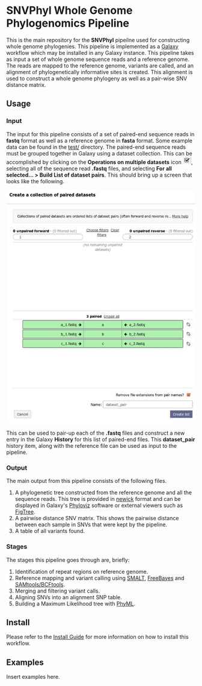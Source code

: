 SNVPhyl Whole Genome Phylogenomics Pipeline
===========================================

This is the main repository for the **SNVPhyl** pipeilne used for constructing whole genome phylogenies.  This pipeline is implemented as a [Galaxy][] workflow which may be installed in any Galaxy instance.  This pipeline takes as input a set of whole genome sequence reads and a reference genome.  The reads are mapped to the reference genome, variants are called, and an alignment of phylogenetically informative sites is created.  This alignment is used to construct a whole genome phylogeny as well as a pair-wise SNV distance matrix.

Usage
-----

### Input

The input for this pipeline consists of a set of paired-end sequence reads in **fastq** format as well as a reference genome in **fasta** format.  Some example data can be found in the [test/][] directory.  The paired-end sequence reads must be grouped together in Galaxy using a dataset collection.  This can be accomplished by clicking on the **Operations on multiple datasets** icon ![datasets-icon][], selecting all of the sequence read **.fastq** files, and selecting **For all selected... > Build List of dataset pairs**.  This should bring up a screen that looks like the following.

![dataset-pair-screen][]

This can be used to pair-up each of the **.fastq** files and construct a new entry in the Galaxy **History** for this list of paired-end files.  This **dataset_pair** history item, along with the reference file can be used as input to the pipeline.

### Output

The main output from this pipeline consists of the following files.

1. A phylogenetic tree constructed from the reference genome and all the sequence reads.  This tree is provided in [newick][] format and can be displayed in Galaxy's [Phyloviz][] software or external viewers such as [FigTree][].
2. A pairwise distance SNV matrix.  This shows the pairwise distance between each sample in SNVs that were kept by the pipeline.
3. A table of all variants found.

### Stages

The stages this pipeline goes through are, briefly:

1. Identification of repeat regions on reference genome.
2. Reference mapping and variant calling using [SMALT][], [FreeBayes][] and [SAMtools/BCFtools][].
3. Merging and filtering variant calls.
4. Aligning SNVs into an alignment SNP table.
5. Building a Maximum Likelihood tree with [PhyML][].

Install
-------

Please refer to the [Install Guide][] for more information on how to install this workflow.

Examples
--------

Insert examples here.

[Galaxy]: http://galaxyproject.org/
[Install Guide]: Install.md
[test/]: test/
[datasets-icon]: test/images/datasets-icon.jpg
[dataset-pair-screen]: test/images/dataset-pair-screen.jpg
[newick]: http://en.wikipedia.org/wiki/Newick_format
[FigTree]: http://tree.bio.ed.ac.uk/software/figtree/
[Phyloviz]: https://wiki.galaxyproject.org/Learn/Visualization/PhylogeneticTree
[SMALT]: http://www.sanger.ac.uk/resources/software/smalt/
[FreeBayes]: https://github.com/ekg/freebayes
[SAMtools/BCFtools]: http://samtools.sourceforge.net/mpileup.shtml
[PhyML]: http://www.atgc-montpellier.fr/phyml/
